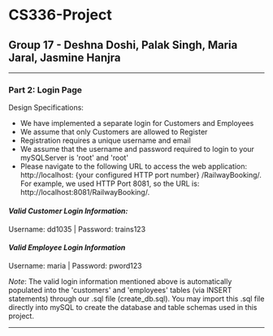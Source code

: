# CS336-Project
## Group 17 - Deshna Doshi, Palak Singh, Maria Jaral, Jasmine Hanjra
___

### Part 2: Login Page

Design Specifications: 
- We have implemented a separate login for Customers and Employees
- We assume that only Customers are allowed to Register
- Registration requires a unique username and email
- We assume that the username and password required to login to your mySQLServer is 'root' and 'root'
- Please navigate to the following URL to access the web application: http://localhost: {your configured HTTP port number} /RailwayBooking/. For example, we used HTTP Port 8081, so the URL is: http://localhost:8081/RailwayBooking/. 

#### *Valid Customer Login Information:*

Username: dd1035 | Password: trains123


#### *Valid Employee Login Information*

Username: maria | Password: pword123

_Note_: The valid login information mentioned above is automatically populated into the 'customers' and 'employees' tables (via INSERT statements) through our .sql file (create_db.sql). You may import this .sql file directly into mySQL to create the database and table schemas used in this project.

___
